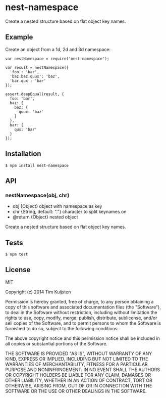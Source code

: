 # nest-namespace

Create a nested structure based on flat object key names.

## Example

Create an object from a 1d, 2d and 3d namespace:

    var nestNamespace = require('nest-namespace');

    var result = nestNamespace({
      'foo': 'bar',
      'baz.baz.quux': 'baz',
      'bar.qux': 'bar'
    });

    assert.deepEqual(result, {
      foo: 'bar',
      baz: {
        baz: {
          quux: 'baz'
        }
      },
      bar: {
        qux: 'bar'
      }
    });

## Installation

    $ npm install nest-namespace

## API

### nestNamespace(obj, chr)
 * obj {Object}  object with namespace as key
 * chr {String, default: "."}  character to split keynames on
 * @return {Object}  nested object

Create a nested structure based on flat object key names.

## Tests

    $ npm test

## License

MIT

Copyright (c) 2014 Tim Kuijsten

Permission is hereby granted, free of charge, to any person obtaining a copy of this software and associated documentation files (the "Software"), to deal in the Software without restriction, including without limitation the rights to use, copy, modify, merge, publish, distribute, sublicense, and/or sell copies of the Software, and to permit persons to whom the Software is furnished to do so, subject to the following conditions:

The above copyright notice and this permission notice shall be included in all copies or substantial portions of the Software.

THE SOFTWARE IS PROVIDED "AS IS", WITHOUT WARRANTY OF ANY KIND, EXPRESS OR IMPLIED, INCLUDING BUT NOT LIMITED TO THE WARRANTIES OF MERCHANTABILITY, FITNESS FOR A PARTICULAR PURPOSE AND NONINFRINGEMENT. IN NO EVENT SHALL THE AUTHORS OR COPYRIGHT HOLDERS BE LIABLE FOR ANY CLAIM, DAMAGES OR OTHER LIABILITY, WHETHER IN AN ACTION OF CONTRACT, TORT OR OTHERWISE, ARISING FROM, OUT OF OR IN CONNECTION WITH THE SOFTWARE OR THE USE OR OTHER DEALINGS IN THE SOFTWARE.
